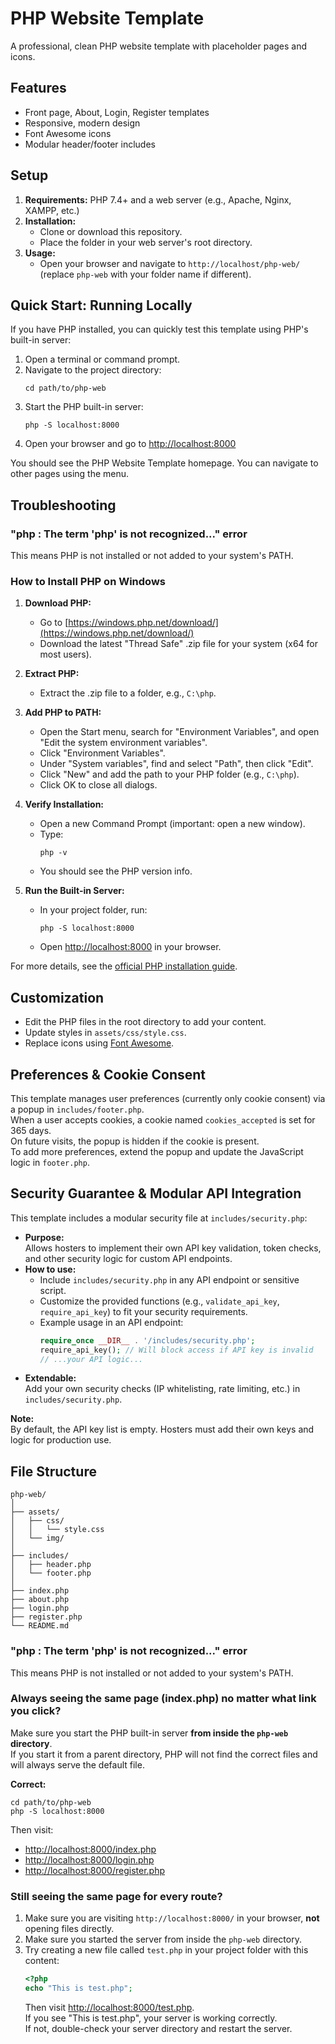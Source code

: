 # PHP Website Template

A professional, clean PHP website template with placeholder pages and icons.

## Features

- Front page, About, Login, Register templates
- Responsive, modern design
- Font Awesome icons
- Modular header/footer includes

## Setup

1. **Requirements:** PHP 7.4+ and a web server (e.g., Apache, Nginx, XAMPP, etc.)
2. **Installation:**  
   - Clone or download this repository.
   - Place the folder in your web server's root directory.
3. **Usage:**  
   - Open your browser and navigate to `http://localhost/php-web/` (replace `php-web` with your folder name if different).

## Quick Start: Running Locally

If you have PHP installed, you can quickly test this template using PHP's built-in server:

1. Open a terminal or command prompt.
2. Navigate to the project directory:
   ```
   cd path/to/php-web
   ```
3. Start the PHP built-in server:
   ```
   php -S localhost:8000
   ```
4. Open your browser and go to [http://localhost:8000](http://localhost:8000)

You should see the PHP Website Template homepage. You can navigate to other pages using the menu.

## Troubleshooting

### "php : The term 'php' is not recognized..." error

This means PHP is not installed or not added to your system's PATH.

### How to Install PHP on Windows

1. **Download PHP:**
   - Go to [https://windows.php.net/download/](https://windows.php.net/download/)
   - Download the latest "Thread Safe" .zip file for your system (x64 for most users).

2. **Extract PHP:**
   - Extract the .zip file to a folder, e.g., `C:\php`.

3. **Add PHP to PATH:**
   - Open the Start menu, search for "Environment Variables", and open "Edit the system environment variables".
   - Click "Environment Variables".
   - Under "System variables", find and select "Path", then click "Edit".
   - Click "New" and add the path to your PHP folder (e.g., `C:\php`).
   - Click OK to close all dialogs.

4. **Verify Installation:**
   - Open a new Command Prompt (important: open a new window).
   - Type:
     ```
     php -v
     ```
   - You should see the PHP version info.

5. **Run the Built-in Server:**
   - In your project folder, run:
     ```
     php -S localhost:8000
     ```
   - Open [http://localhost:8000](http://localhost:8000) in your browser.

For more details, see the [official PHP installation guide](https://www.php.net/manual/en/install.windows.php).

## Customization

- Edit the PHP files in the root directory to add your content.
- Update styles in `assets/css/style.css`.
- Replace icons using [Font Awesome](https://fontawesome.com/icons).

## Preferences & Cookie Consent

This template manages user preferences (currently only cookie consent) via a popup in `includes/footer.php`.  
When a user accepts cookies, a cookie named `cookies_accepted` is set for 365 days.  
On future visits, the popup is hidden if the cookie is present.  
To add more preferences, extend the popup and update the JavaScript logic in `footer.php`.

## Security Guarantee & Modular API Integration

This template includes a modular security file at `includes/security.php`:

- **Purpose:**  
  Allows hosters to implement their own API key validation, token checks, and other security logic for custom API endpoints.
- **How to use:**  
  - Include `includes/security.php` in any API endpoint or sensitive script.
  - Customize the provided functions (e.g., `validate_api_key`, `require_api_key`) to fit your security requirements.
  - Example usage in an API endpoint:
    ```php
    require_once __DIR__ . '/includes/security.php';
    require_api_key(); // Will block access if API key is invalid
    // ...your API logic...
    ```
- **Extendable:**  
  Add your own security checks (IP whitelisting, rate limiting, etc.) in `includes/security.php`.

**Note:**  
By default, the API key list is empty. Hosters must add their own keys and logic for production use.

## File Structure

```
php-web/
│
├── assets/
│   ├── css/
│   │   └── style.css
│   └── img/
│
├── includes/
│   ├── header.php
│   └── footer.php
│
├── index.php
├── about.php
├── login.php
├── register.php
└── README.md
```

### "php : The term 'php' is not recognized..." error

This means PHP is not installed or not added to your system's PATH.

### Always seeing the same page (index.php) no matter what link you click?

Make sure you start the PHP built-in server **from inside the `php-web` directory**.  
If you start it from a parent directory, PHP will not find the correct files and will always serve the default file.

**Correct:**
```
cd path/to/php-web
php -S localhost:8000
```
Then visit:  
- [http://localhost:8000/index.php](http://localhost:8000/index.php)  
- [http://localhost:8000/login.php](http://localhost:8000/login.php)  
- [http://localhost:8000/register.php](http://localhost:8000/register.php)

### Still seeing the same page for every route?

1. Make sure you are visiting `http://localhost:8000/` in your browser, **not** opening files directly.
2. Make sure you started the server from inside the `php-web` directory.
3. Try creating a new file called `test.php` in your project folder with this content:
   ```php
   <?php
   echo "This is test.php";
   ```
   Then visit [http://localhost:8000/test.php](http://localhost:8000/test.php).  
   If you see "This is test.php", your server is working correctly.  
   If not, double-check your server directory and restart the server.
